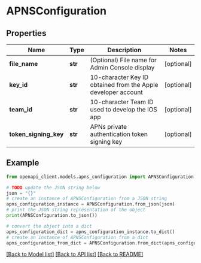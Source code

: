 # APNSConfiguration


## Properties

Name | Type | Description | Notes
------------ | ------------- | ------------- | -------------
**file_name** | **str** | (Optional) File name for Admin Console display | [optional] 
**key_id** | **str** | 10-character Key ID obtained from the Apple developer account | [optional] 
**team_id** | **str** | 10-character Team ID used to develop the iOS app | [optional] 
**token_signing_key** | **str** | APNs private authentication token signing key | [optional] 

## Example

```python
from openapi_client.models.apns_configuration import APNSConfiguration

# TODO update the JSON string below
json = "{}"
# create an instance of APNSConfiguration from a JSON string
apns_configuration_instance = APNSConfiguration.from_json(json)
# print the JSON string representation of the object
print(APNSConfiguration.to_json())

# convert the object into a dict
apns_configuration_dict = apns_configuration_instance.to_dict()
# create an instance of APNSConfiguration from a dict
apns_configuration_from_dict = APNSConfiguration.from_dict(apns_configuration_dict)
```
[[Back to Model list]](../README.md#documentation-for-models) [[Back to API list]](../README.md#documentation-for-api-endpoints) [[Back to README]](../README.md)


